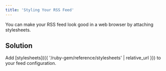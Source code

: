 ```yaml
---
title: 'Styling Your RSS Feed'
---
```



You can make your RSS feed look good in a web browser by attaching stylesheets.

## Solution

Add [stylesheets]({{ '/ruby-gem/reference/stylesheets' | relative_url }}) to your feed configuration.
